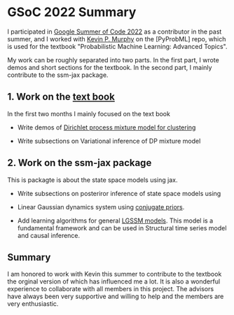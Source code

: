 # GSoC 2022 Summary

I participated in [Google Summer of Code 2022](https://summerofcode.withgoogle.com/) as a contributor in the past summer,
and I worked with [Kevin P. Murphy](https://www.cs.ubc.ca/~murphyk/) on the [PyProbML] repo, which is used for the textbook 
"Probabilistic Machine Learning: Advanced Topics".

My work can be roughly separated into two parts.
In the first part, I wrote demos and short sections for the textbook.
In the second part, I mainly contribute to the ssm-jax package.

## 1. Work on the [text book](https://probml.github.io/pml-book/book2.html)

In the first two months I mainly focused on the text book 

- Write demos of [Dirichlet process mixture model for clustering](https://github.com/probml/pyprobml/blob/master/notebooks/book2/31/dp_mixgauss_cluster.ipynb)

- Write subsections on Variational inference of DP mixture model

## 2. Work on the ssm-jax package

This is packagte is about the state space models using jax.

- Write subsections on posteriror inference of state space models using 

- Linear Gaussian dynamics system using [conjugate priors](https://github.com/probml/ssm-jax/blob/main/ssm_jax/linear_gaussian_ssm/models/linear_gaussian_ssm_conjugate.py).

- Add learning algorithms for general [LGSSM models](https://github.com/probml/ssm-jax/blob/main/ssm_jax/linear_gaussian_ssm/models/linear_gaussian_ssm.py).
This model is a fundamental framework and can be used in Structural time series model and causal inference. 

## Summary

I am honored to work with Kevin this summer to contribute to the textbook the orginal version of which 
has influenced me a lot. It is also a wonderful experience to collaborate with all members in this project.
The advisors have always been very supportive and willing to help and the members are very enthusiastic. 
